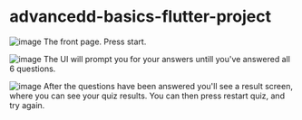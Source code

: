 # advancedd-basics-flutter-project

![image](https://github.com/Charl913/advanced-basics-flutter-project/assets/73072328/61f509e1-9b3a-4cd8-b96b-8958e9c46433)
The front page.
Press start.

![image](https://github.com/Charl913/advanced-basics-flutter-project/assets/73072328/b983f119-82b0-4115-80a5-832bdec3a354)
The UI will prompt you for your answers untill you've answered all 6 questions.

![image](https://github.com/Charl913/advanced-basics-flutter-project/assets/73072328/c20b7f18-3461-49e9-8116-b7bfe52426ab)
After the questions have been answered you'll see a result screen, where you can see your quiz results.
You can then press restart quiz, and try again.
